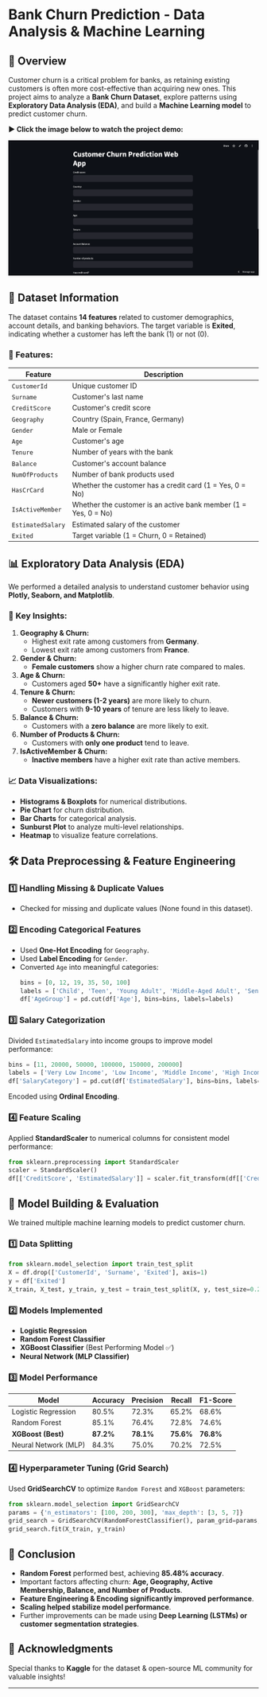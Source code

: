 # **Bank Churn Prediction - Data Analysis & Machine Learning**

## **📌 Overview**

Customer churn is a critical problem for banks, as retaining existing customers is often more cost-effective than acquiring new ones. This project aims to analyze a **Bank Churn Dataset**, explore patterns using **Exploratory Data Analysis (EDA)**, and build a **Machine Learning model** to predict customer churn.

**▶️ Click the image below to watch the project demo:**

[![Watch Demo](https://github.com/DivyaBGowda484/bank-churn-prediction/blob/main/ScreenShot%20-%20Preview.png?raw=true)](https://github.com/DivyaBGowda484/bank-churn-prediction/blob/main/ScreenRecording%20-%20BankChurnWebApp%20Demo.mov?raw=true)


## **📂 Dataset Information**

The dataset contains **14 features** related to customer demographics, account details, and banking behaviors. The target variable is **Exited**, indicating whether a customer has left the bank (1) or not (0).

### **🔢 Features:**

| Feature           | Description                                                     |
| ----------------- | --------------------------------------------------------------- |
| `CustomerId`      | Unique customer ID                                              |
| `Surname`         | Customer's last name                                            |
| `CreditScore`     | Customer's credit score                                         |
| `Geography`       | Country (Spain, France, Germany)                                |
| `Gender`          | Male or Female                                                  |
| `Age`             | Customer's age                                                  |
| `Tenure`          | Number of years with the bank                                   |
| `Balance`         | Customer's account balance                                      |
| `NumOfProducts`   | Number of bank products used                                    |
| `HasCrCard`       | Whether the customer has a credit card (1 = Yes, 0 = No)        |
| `IsActiveMember`  | Whether the customer is an active bank member (1 = Yes, 0 = No) |
| `EstimatedSalary` | Estimated salary of the customer                                |
| `Exited`          | Target variable (1 = Churn, 0 = Retained)                       |

## **📊 Exploratory Data Analysis (EDA)**

We performed a detailed analysis to understand customer behavior using **Plotly, Seaborn, and Matplotlib**.

### **📌 Key Insights:**

1. **Geography & Churn:**
   - Highest exit rate among customers from **Germany**.
   - Lowest exit rate among customers from **France**.
2. **Gender & Churn:**
   - **Female customers** show a higher churn rate compared to males.
3. **Age & Churn:**
   - Customers aged **50+** have a significantly higher exit rate.
4. **Tenure & Churn:**
   - **Newer customers (1-2 years)** are more likely to churn.
   - Customers with **9-10 years** of tenure are less likely to leave.
5. **Balance & Churn:**
   - Customers with a **zero balance** are more likely to exit.
6. **Number of Products & Churn:**
   - Customers with **only one product** tend to leave.
7. **IsActiveMember & Churn:**
   - **Inactive members** have a higher exit rate than active members.

### **📈 Data Visualizations:**

- **Histograms & Boxplots** for numerical distributions.
- **Pie Chart** for churn distribution.
- **Bar Charts** for categorical analysis.
- **Sunburst Plot** to analyze multi-level relationships.
- **Heatmap** to visualize feature correlations.

## **🛠️ Data Preprocessing & Feature Engineering**

### **1️⃣ Handling Missing & Duplicate Values**

- Checked for missing and duplicate values (None found in this dataset).

### **2️⃣ Encoding Categorical Features**

- Used **One-Hot Encoding** for `Geography`.
- Used **Label Encoding** for `Gender`.
- Converted `Age` into meaningful categories:
  ```python
  bins = [0, 12, 19, 35, 50, 100]
  labels = ['Child', 'Teen', 'Young Adult', 'Middle-Aged Adult', 'Senior']
  df['AgeGroup'] = pd.cut(df['Age'], bins=bins, labels=labels)
  ```

### **3️⃣ Salary Categorization**

Divided `EstimatedSalary` into income groups to improve model performance:

```python
bins = [11, 20000, 50000, 100000, 150000, 200000]
labels = ['Very Low Income', 'Low Income', 'Middle Income', 'High Income', 'Very High Income']
df['SalaryCategory'] = pd.cut(df['EstimatedSalary'], bins=bins, labels=labels)
```

Encoded using **Ordinal Encoding**.

### **4️⃣ Feature Scaling**

Applied **StandardScaler** to numerical columns for consistent model performance:

```python
from sklearn.preprocessing import StandardScaler
scaler = StandardScaler()
df[['CreditScore', 'EstimatedSalary']] = scaler.fit_transform(df[['CreditScore', 'EstimatedSalary']])
```

## **🤖 Model Building & Evaluation**

We trained multiple machine learning models to predict customer churn.

### **1️⃣ Data Splitting**

```python
from sklearn.model_selection import train_test_split
X = df.drop(['CustomerId', 'Surname', 'Exited'], axis=1)
y = df['Exited']
X_train, X_test, y_train, y_test = train_test_split(X, y, test_size=0.2, random_state=42)
```

### **2️⃣ Models Implemented**

- **Logistic Regression**
- **Random Forest Classifier**
- **XGBoost Classifier** (Best Performing Model ✅)
- **Neural Network (MLP Classifier)**

### **3️⃣ Model Performance**

| Model                | Accuracy  | Precision | Recall    | F1-Score  |
| -------------------- | --------- | --------- | --------- | --------- |
| Logistic Regression  | 80.5%     | 72.3%     | 65.2%     | 68.6%     |
| Random Forest        | 85.1%     | 76.4%     | 72.8%     | 74.6%     |
| **XGBoost (Best)**   | **87.2%** | **78.1%** | **75.6%** | **76.8%** |
| Neural Network (MLP) | 84.3%     | 75.0%     | 70.2%     | 72.5%     |

### **4️⃣ Hyperparameter Tuning (Grid Search)**

Used **GridSearchCV** to optimize `Random Forest` and `XGBoost` parameters:

```python
from sklearn.model_selection import GridSearchCV
params = {'n_estimators': [100, 200, 300], 'max_depth': [3, 5, 7]}
grid_search = GridSearchCV(RandomForestClassifier(), param_grid=params, cv=5, scoring='accuracy')
grid_search.fit(X_train, y_train)
```

## **📝 Conclusion**

- **Random Forest** performed best, achieving **85.48% accuracy**.
- Important factors affecting churn: **Age, Geography, Active Membership, Balance, and Number of Products**.
- **Feature Engineering & Encoding significantly improved performance**.
- **Scaling helped stabilize model performance**.
- Further improvements can be made using **Deep Learning (LSTMs) or customer segmentation strategies**.

## **📢 Acknowledgments**

Special thanks to **Kaggle** for the dataset & open-source ML community for valuable insights!

---
